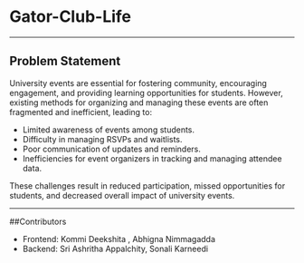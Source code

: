 # Gator-Club-Life



---

## Problem Statement
University events are essential for fostering community, encouraging engagement, and providing learning opportunities for students. However, existing methods for organizing and managing these events are often fragmented and inefficient, leading to:

- Limited awareness of events among students.
- Difficulty in managing RSVPs and waitlists.
- Poor communication of updates and reminders.
- Inefficiencies for event organizers in tracking and managing attendee data.

These challenges result in reduced participation, missed opportunities for students, and decreased overall impact of university events.

---


##Contributors
- Frontend: Kommi Deekshita , Abhigna Nimmagadda
- Backend: Sri Ashritha Appalchity, Sonali Karneedi
